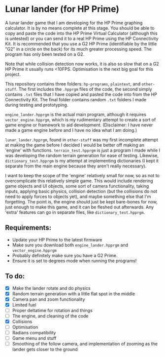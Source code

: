 # Lunar lander (for HP Prime)

A lunar lander game that I am developing for the HP Prime graphing calculator. It is by no means complete at this stage. You should be able to copy and paste the code into the HP Prime Virtual Calculator (although this is untested) or you can send it to a real HP Prime using the HP Connectivity Kit. It is recommended that you use a G2 HP Prime (identifiable by the little "G2" in a circle on the back) for its much greater processing speed. The program has only been tested on a G2.

Note that while collision detection now works, it is also so slow that on a G2 HP Prime it usually runs <10FPS. Optimisation is the next big goal for this project.

This repository contains three folders: `hp-programs`, `plaintext`, and `other-stuff`. The first includes the `.hpprgm` files of the code, the second simply contains `.txt` files that I have copied and pasted the code into from the HP Connectivity Kit. The final folder contains random `.txt` folders I made during testing and prototyping.

`engine_lander.hpprgm` is the actual main program, although it requires `vector_engine.hpprgm`, which is my rudimentary attempt to create a sort of game engine or framework to aid development.
(Disclaimer: I have never made a game engine before and I have no idea what I am doing.)

`lunar_lander.hpprgm`, found in `other-stuff` was my first incomplete attempt at making the game before I decided I would be better off making an 'engine' with functions.
`terrain_test.hpprgm` is just a program I made while I was developing the random terrain generation for ease of testing.
Likewise, `dictionary_test.hpprgm` is my attempt at implementing dictionaries (I kept it separate from the main engine because they aren't really necessary).

I want to keep the scope of the 'engine' relatively small for now, so as not to overcomplicate this relatively simple game.
This would include rendering game objects and UI objects, some sort of camera functionality, taking inputs, applying basic physics, collision detection (but the collisions do not need to apply forces to objects yet), and maybe something else that I'm forgetting.
The point is, the engine should just be kept bare-bones for now, just enough to make this game, and it can be fleshed out afterwards. Any 'extra' features can go in separate files, like `dictionary_test.hpprgm`.

## Requirements:
- Update your HP Prime to the latest firmware
- Make sure you download both `engine_lander.hpprgm` and `vector_engine.hpprgm`
- Probably definitely make sure you have a G2 Prime.
- Ensure it is set to degrees mode when running the programs!

## To do:
- [x] Make the lander rotate and do physics 
- [x] Random terrain generation with a little flat spot in the middle
- [x] Camera pan and zoom functionality
- [x] Limited fuel
- [ ] Proper deltatime for rotation and things
- [ ] The engine, and cleaning of the code
- [x] Collisions
- [ ] Optimisation
- [ ] Radians compatibility
- [ ] Game menu and stuff
- [ ] Smoothing of the follow camera, and implementation of zooming as the lander gets closer to the ground
